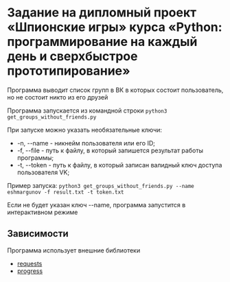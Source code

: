 # Задание на дипломный проект «Шпионские игры» курса «Python: программирование на каждый день и сверхбыстрое прототипирование»
Программа выводит список групп в ВК в которых состоит пользователь, но не состоит никто из его друзей

Программа запускается из командной строки `python3 get_groups_without_friends.py`

При запуске можно указать необязательные ключи:
* -n, --name - никнейм пользователя или его ID;
* -f, --file - путь к файлу, в который запишется результат работы программы;
* -t, --token - путь к файлу, в который записан валидный ключ доступа пользователя VK;


Пример запуска:
`python3 get_groups_without_friends.py --name eshmargunov -f result.txt -t token.txt`

Если не будет указан ключ --name, программа запустится в интерактивном режиме


## Зависимости
Программа использует внешние библиотеки
* [requests](https://github.com/psf/requests)
* [progress](https://github.com/verigak/progress/)
